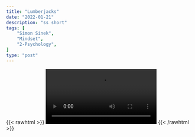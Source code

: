 ```yaml
---
title: "Lumberjacks"
date: "2022-01-21"
description: "ss short"
tags: [
    "Simon Sinek",
    "Mindset",
    "2-Psychology",
]
type: "post"
---
```

{{< rawhtml >}}
    <video width="auto" height="auto" controls>
        <source src="https://clips.dev00ps.com/Simon%20Sinek/lumberjacks.mp4" type="video/mp4"> 
    </video>
{{< /rawhtml >}}